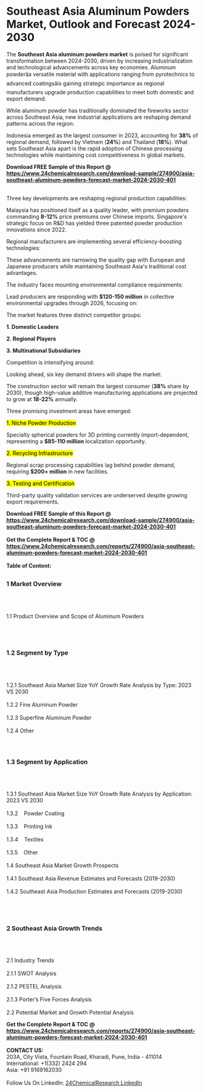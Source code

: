 <h1>Southeast Asia Aluminum Powders Market, Outlook and Forecast 2024-2030</h1><p>The <strong>Southeast Asia aluminum powders market</strong> is poised for significant transformation between 2024-2030, driven by increasing industrialization and technological advancements across key economies. Aluminum powderâa versatile material with applications ranging from pyrotechnics to advanced coatingsâis gaining strategic importance as regional manufacturers upgrade production capabilities to meet both domestic and export demand.</p><p>While aluminum powder has traditionally dominated the fireworks sector across Southeast Asia, new industrial applications are reshaping demand patterns across the region:</p><p>Indonesia emerged as the largest consumer in 2023, accounting for <strong>38%</strong> of regional demand, followed by Vietnam (<strong>24%</strong>) and Thailand (<strong>18%</strong>). What sets Southeast Asia apart is the rapid adoption of Chinese processing technologies while maintaining cost competitiveness in global markets.</p><div><b>Download FREE Sample of this Report @ 
            <a href="https://www.24chemicalresearch.com/download-sample/274900/asia-southeast-aluminum-powders-forecast-market-2024-2030-401">
            https://www.24chemicalresearch.com/download-sample/274900/asia-southeast-aluminum-powders-forecast-market-2024-2030-401</a></b></div><br><p>Three key developments are reshaping regional production capabilities:</p><p>Malaysia has positioned itself as a quality leader, with premium powders commanding <strong>8-12%</strong> price premiums over Chinese imports. Singapore's strategic focus on R&amp;D has yielded three patented powder production innovations since 2022.</p><p>Regional manufacturers are implementing several efficiency-boosting technologies:</p><p>These advancements are narrowing the quality gap with European and Japanese producers while maintaining Southeast Asia's traditional cost advantages.</p><p>The industry faces mounting environmental compliance requirements:</p><p>Lead producers are responding with <strong>$120-150 million</strong> in collective environmental upgrades through 2026, focusing on:</p><p>The market features three distinct competitor groups:</p><p><strong>1. Domestic Leaders</strong></p><p><strong>2. Regional Players</strong></p><p><strong>3. Multinational Subsidiaries</strong></p><p>Competition is intensifying around:</p><p>Looking ahead, six key demand drivers will shape the market:</p><p>The construction sector will remain the largest consumer (<strong>38%</strong> share by 2030), though high-value additive manufacturing applications are projected to grow at <strong>18-22%</strong> annually.</p><p>Three promising investment areas have emerged:</p><p><mark>1. Niche Powder Production</mark></p><p>Specialty spherical powders for 3D printing currently import-dependent, representing a <strong>$85-110 million</strong> localization opportunity.</p><p><mark>2. Recycling Infrastructure</mark></p><p>Regional scrap processing capabilities lag behind powder demand, requiring <strong>$200+ million</strong> in new facilities.</p><p><mark>3. Testing and Certification</mark></p><p>Third-party quality validation services are underserved despite growing export requirements.</p><div><b>Download FREE Sample of this Report @ 
            <a href="https://www.24chemicalresearch.com/download-sample/274900/asia-southeast-aluminum-powders-forecast-market-2024-2030-401">
            https://www.24chemicalresearch.com/download-sample/274900/asia-southeast-aluminum-powders-forecast-market-2024-2030-401</a></b></div><br><div><b>Get the Complete Report & TOC @ 
            <a href="https://www.24chemicalresearch.com/reports/274900/asia-southeast-aluminum-powders-forecast-market-2024-2030-401">
            https://www.24chemicalresearch.com/reports/274900/asia-southeast-aluminum-powders-forecast-market-2024-2030-401</a></b></div><br>
            <b>Table of Content:</b><p><h2><span style="font-size:16px"><strong>1 Market Overview&nbsp;&nbsp; &nbsp;</strong></span></h2><br />
<br />
<p>1.1 Product Overview and Scope of Aluminum Powders&nbsp;</p><br />
<br />
<h2><strong><span style="font-size:16px">1.2 Segment by Type&nbsp;&nbsp; &nbsp;</span></strong></h2><br />
<br />
<p>1.2.1 Southeast Asia Market Size YoY Growth Rate Analysis by Type: 2023 VS 2030&nbsp;&nbsp; &nbsp;<br /><br />
1.2.2 Fine Aluminum Powder&nbsp;&nbsp; &nbsp;<br /><br />
1.2.3 Superfine Aluminum Powder<br /><br />
1.2.4 Other<br /><br />
<br />
<h2><span style="font-size:16px"><strong>1.3 Segment by Application&nbsp;&nbsp;</strong></span></h2><br />
<br />
<p>1.3.1 Southeast Asia Market Size YoY Growth Rate Analysis by Application: 2023 VS 2030&nbsp;&nbsp; &nbsp;<br /><br />
1.3.2&nbsp;&nbsp; &nbsp;Powder Coating<br /><br />
1.3.3&nbsp;&nbsp; &nbsp;Printing Ink<br /><br />
1.3.4&nbsp;&nbsp; &nbsp;Textiles<br /><br />
1.3.5&nbsp;&nbsp; &nbsp;Other<br /><br />
1.4 Southeast Asia Market Growth Prospects&nbsp;&nbsp; &nbsp;<br /><br />
1.4.1 Southeast Asia Revenue Estimates and Forecasts (2019-2030)&nbsp;&nbsp; &nbsp;<br /><br />
1.4.2 Southeast Asia Production Estimates and Forecasts (2019-2030)&nbsp;&nbsp;</p><br />
<br />
<h2><span style="font-size:16px"><strong>2 Southeast Asia Growth Trends&nbsp;&nbsp; &nbsp;</strong></span></h2><br />
<br />
<p>2.1 Industry Trends&nbsp;&nbsp; &nbsp;<br /><br />
2.1.1 SWOT Analysis&nbsp;&nbsp; &nbsp;<br /><br />
2.1.2 PESTEL Analysis&nbsp;&nbsp; &nbsp;<br /><br />
2.1.3 Porter&rsquo;s Five Forces Analysis&nbsp;&nbsp; &nbsp;<br /><br />
2.2 Potential Market and Growth Potential Analysis&nbsp;&nbsp; &nbsp;</p></p><div><b>Get the Complete Report & TOC @ 
            <a href="https://www.24chemicalresearch.com/reports/274900/asia-southeast-aluminum-powders-forecast-market-2024-2030-401">
            https://www.24chemicalresearch.com/reports/274900/asia-southeast-aluminum-powders-forecast-market-2024-2030-401</a></b></div><br><b>CONTACT US:</b><br>
            203A, City Vista, Fountain Road, Kharadi, Pune, India - 411014<br>
            International: +1(332) 2424 294<br>
            Asia: +91 9169162030 <br><br>
            Follow Us On LinkedIn: <a href="https://www.linkedin.com/company/24chemicalresearch/">24ChemicalResearch LinkedIn</a>
